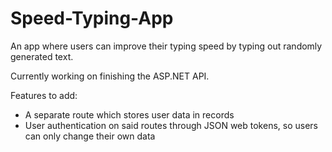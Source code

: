 # Speed-Typing-App

An app where users can improve their typing speed by typing out randomly generated text. 

Currently working on finishing the ASP.NET API. 

Features to add: 

- A separate route which stores user data in records
- User authentication on said routes through JSON web tokens, so users can only change their own data
